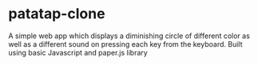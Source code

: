 # patatap-clone
A simple web app which displays a diminishing circle of different color as well as a different sound on pressing each key from the keyboard.
Built using basic Javascript and paper.js library

